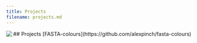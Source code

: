 ```yaml
---
title: Projects
filename: projects.md
--- 
```

<img align="left" src="https://raw.githubusercontent.com/alexpinch/alexpinch.github.io/main/images/dalle.png"/> 
## Projects
[FASTA-colours](https://github.com/alexpinch/fasta-colours)
